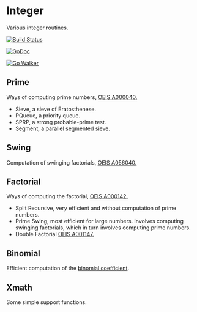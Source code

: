 Integer
=======
Various integer routines.

[![Build Status](https://travis-ci.org/soniakeys/integer.png)](https://travis-ci.org/soniakeys/integer)

[![GoDoc](https://godoc.org/github.com/garyburd/gddo?status.png)](http://godoc.org/github.com/soniakeys/integer)

[![Go Walker](http://gowalker.org/api/v1/badge)](http://gowalker.org/github.com/soniakeys/integer)

Prime
-----
Ways of computing prime numbers, [OEIS A000040.](http://oeis.org/A000040)
-  Sieve, a sieve of Eratosthenese.
-  PQueue, a priority queue.
-  SPRP, a strong probable-prime test.
-  Segment, a parallel segmented sieve.

Swing
-----
Computation of swinging factorials, [OEIS A056040.](http://oeis.org/A056040)

Factorial
---------
Ways of computing the factorial, [OEIS A000142.](http://oeis.org/A000142)
-  Split Recursive, very efficient and without computation of prime numbers.
-  Prime Swing, most efficient for large numbers.  Involves computing swinging factorials, which in turn involves computing prime numbers.
-  Double Factorial [OEIS A001147.](http://oeis.org/A001147)

Binomial
--------
Efficient computation of the [binomial coefficient](http://en.wikipedia.org/wiki/Binomial_coefficient).

Xmath
-----
Some simple support functions.
